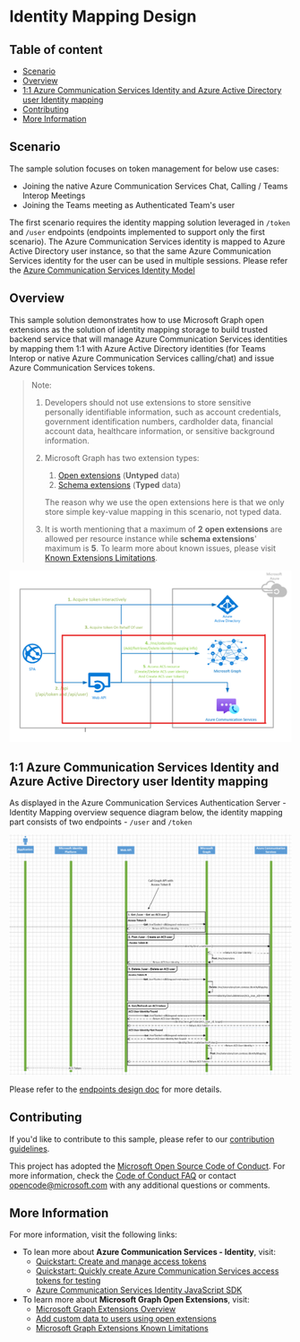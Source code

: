 # Identity Mapping Design

## Table of content

- [Scenario](#scenario)
- [Overview](#overview)
- [1:1 Azure Communication Services Identity and Azure Active Directory user Identity mapping](#11-azure-communication-services-identity-and-azure-active-directory-user-identity-mapping)
- [Contributing](#contributing)
- [More Information](#more-information)

## Scenario

The sample solution focuses on token management for below use cases:
- Joining the native Azure Communication Services Chat, Calling / Teams Interop Meetings
- Joining the Teams meeting as Authenticated Team's user

The first scenario requires the identity mapping solution leveraged in `/token` and `/user` endpoints (endpoints implemented to support only the first scenario). The Azure Communication Services identity is mapped to Azure Active Directory user instance, so that the same Azure Communication Services identity for the user can be used in multiple sessions. Please refer the  [Azure Communication Services Identity Model](https://docs.microsoft.com/azure/communication-services/concepts/identity-model)

## Overview

This sample solution demonstrates how to use Microsoft Graph open extensions as the solution of identity mapping storage to build trusted backend service that will manage Azure Communication Services identities by mapping them 1:1 with Azure Active Directory identities (for Teams Interop or native Azure Communication Services calling/chat) and issue Azure Communication Services tokens.

> Note: 
> 1. Developers should not use extensions to store sensitive personally identifiable information, such as account credentials, government identification numbers, cardholder data, financial account data, healthcare information, or sensitive background information.
>
> 2. Microsoft Graph has two extension types: 
>    1. [Open extensions](https://docs.microsoft.com/graph/extensibility-overview#open-extensions)  (**Untyped** data)
>    2. [Schema extensions](https://docs.microsoft.com/graph/extensibility-overview#schema-extensions) (**Typed** data)
>
>    The reason why we use the open extensions here is that we only store simple key-value mapping in this scenario, not typed data.
>
> 3. It is worth mentioning that a maximum of **2** **open extensions** are allowed per resource instance while **schema extensions**' maximum is **5**. To learm more about known issues, please visit [Known Extensions Limitations](https://docs.microsoft.com/graph/known-issues#extensions).

![ Azure Communication Services Authentication Server - Identity Mapping Flow](../images/ACS-Authentication-Server-Sample_Identity-Mapping-Flow.png)

## 1:1 Azure Communication Services Identity and Azure Active Directory user Identity mapping

As displayed in the Azure Communication Services Authentication Server - Identity Mapping overview sequence diagram below, the identity mapping part consists of two endpoints - `/user` and `/token`

![Azure Communication Services Authentication Server - Identity Mapping Sequence Diagram](../images/ACS-Authentication-Server-Sample_Identity-Mapping-Sequence.png)

Please refer to the [endpoints design doc](./endpoints-and-responses.md) for more details.

## Contributing

If you'd like to contribute to this sample, please refer to our [contribution guidelines](../../CONTRIBUTING.md).

This project has adopted the [Microsoft Open Source Code of Conduct](https://opensource.microsoft.com/codeofconduct/). For more information, check the [Code of Conduct FAQ](https://opensource.microsoft.com/codeofconduct/faq/) or contact [opencode@microsoft.com](mailto:opencode@microsoft.com) with any additional questions or comments.

## More Information

For more information, visit the following links:

- To lean more about **Azure Communication Services - Identity**, visit:
  - [Quickstart: Create and manage access tokens](https://docs.microsoft.com/azure/communication-services/quickstarts/access-tokens?pivots=programming-language-javascript)
  - [Quickstart: Quickly create Azure Communication Services access tokens for testing](https://docs.microsoft.com/azure/communication-services/quickstarts/identity/quick-create-identity)
  - [Azure Communication Services Identity JavaScript SDK](https://azuresdkdocs.blob.core.windows.net/$web/javascript/azure-communication-identity/1.0.0/index.html)
- To learn more about **Microsoft Graph Open Extensions**, visit:
  - [Microsoft Graph Extensions Overview](https://docs.microsoft.com/graph/extensibility-overview)
  - [Add custom data to users using open extensions](https://docs.microsoft.com/graph/extensibility-open-users)
  - [Microsoft Graph Extensions Known Limitations](https://docs.microsoft.com/graph/known-issues#extensions)


